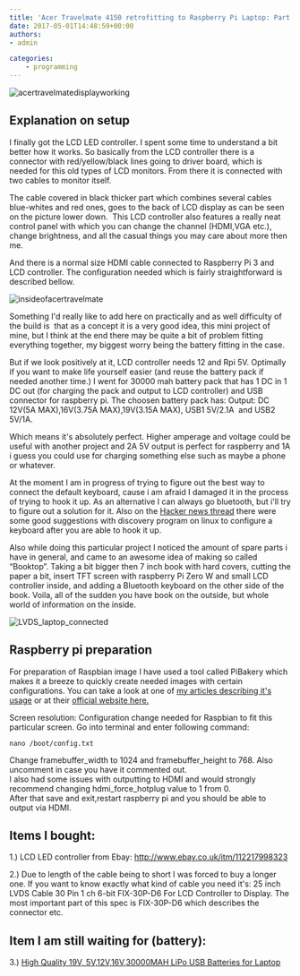 ```yaml
---
title: 'Acer Travelmate 4150 retrofitting to Raspberry Pi Laptop: Part 2 – Working LCD and Raspbian'
date: 2017-05-01T14:48:59+00:00
authors:
- admin

categories:
    - programming
---
```

![acertravelmatedisplayworking](posts/acertravelmatedisplayworking.jpg "")

## Explanation on setup

I finally got the LCD LED controller. I spent some time to understand a bit better how it works. So basically from the LCD controller there is a connector with red/yellow/black lines going to driver board, which is needed for this old types of LCD monitors. From there it is connected with two cables to monitor itself.

The cable covered in black thicker part which combines several cables blue-whites and red ones, goes to the back of LCD display as can be seen on the picture lower down.  This LCD controller also features a really neat control panel with which you can change the channel (HDMI,VGA etc.), change brightness, and all the casual things you may care about more then me.

And there is a normal size HDMI cable connected to Raspberry Pi 3 and LCD controller. The configuration needed which is fairly straightforward is described bellow.

![insideofacertravelmate](posts/insideofacertravelmate.jpg "")

Something I'd really like to add here on practically and as well difficulty of the build is  that as a concept it is a very good idea, this mini project of mine, but I think at the end there may be quite a bit of problem fitting everything together, my biggest worry being the battery fitting in the case.

But if we look positively at it, LCD controller needs 12 and Rpi 5V. Optimally if you want to make life yourself easier (and reuse the battery pack if needed another time.) I went for 30000 mah battery pack that has 1 DC in 1 DC out (for charging the pack and output to LCD controller) and USB connector for raspberry pi. The choosen battery pack has: Output: DC 12V(5A MAX),16V(3.75A MAX),19V(3.15A MAX), USB1 5V/2.1A  and USB2 5V/1A.

Which means it's absolutely perfect. Higher amperage and voltage could be useful with another project and 2A 5V output is perfect for raspberry and 1A i guess you could use for charging something else such as maybe a phone or whatever.

At the moment I am in progress of trying to figure out the best way to connect the default keyboard, cause i am afraid I damaged it in the process of trying to hook it up. As an alternative I can always go bluetooth, but i'll try to figure out a solution for it. Also on the [Hacker news thread](https://news.ycombinator.com/item?id=13967312) there were some good suggestions with discovery program on linux to configure a keyboard after you are able to hook it up.

Also while doing this particular project I noticed the amount of spare parts i have in general, and came to an awesome idea of making so called &#8220;Booktop&#8221;. Taking a bit bigger then 7 inch book with hard covers, cutting the paper a bit, insert TFT screen with raspberry Pi Zero W and small LCD controller inside, and adding a Bluetooth keyboard on the other side of the book. Voila, all of the sudden you have book on the outside, but whole world of information on the inside.

![LVDS_laptop_connected](posts/LVDS_laptop_connected.jpg "")

## **Raspberry pi preparation**

For preparation of Raspbian image I have used a tool called PiBakery which makes it a breeze to quickly create needed images with certain configurations. You can take a look at one of [my articles describing it's usage](https://codeandunicorns.com/pibakery-example-first-setup-wifi-boot-vnc/) or at their [official website here.](http://www.pibakery.org/)

Screen resolution: Configuration change needed for Raspbian to fit this particular screen. Go into terminal and enter following command:

`nano /boot/config.txt`

Change framebuffer\_width to 1024 and framebuffer\_height to 768. Also uncomment in case you have it commented out.  
I also had some issues with outputting to HDMI and would strongly recommend changing hdmi\_force\_hotplug value to 1 from 0.  
After that save and exit,restart raspberry pi and you should be able to output via HDMI.

## Items I bought:

1.) LCD LED controller from Ebay: <http://www.ebay.co.uk/itm/112217998323>

2.) Due to length of the cable being to short I was forced to buy a longer one. If you want to know exactly what kind of cable you need it's: 25 inch LVDS Cable 30 Pin 1 ch 6-bit FIX-30P-D6 For LCD Controller to Display. The most important part of this spec is FIX-30P-D6 which describes the connector etc.

## Item I am still waiting for (battery):

3.) [High Quality 19V, 5V,12V,16V,30000MAH LiPo USB Batteries for Laptop](https://www.aliexpress.com/item/High-Quality-19V-5V-12V-16V-30000MAH-LiPo-USB-Batteries-for-Laptop-Mobile-phone-Power-Bank/32570079504.html)